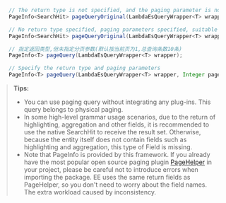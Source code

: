 ```java
	// The return type is not specified, and the paging parameter is not specified (the current page is 1 by default, and the total number of queries is 10), suitable for queries with high-level grammar
    PageInfo<SearchHit> pageQueryOriginal(LambdaEsQueryWrapper<T> wrapper) throws IOException;

	// No return type specified, paging parameters specified, suitable for queries with high-level syntax
    PageInfo<SearchHit> pageQueryOriginal(LambdaEsQueryWrapper<T> wrapper, Integer pageNum, Integer pageSize) throws IOException;

	// 指定返回类型,但未指定分页参数(默认按当前页为1,总查询条数10条)
    PageInfo<T> pageQuery(LambdaEsQueryWrapper<T> wrapper);

	// Specify the return type and paging parameters
    PageInfo<T> pageQuery(LambdaEsQueryWrapper<T> wrapper, Integer pageNum, Integer pageSize);
```
> **Tips:**
> - You can use paging query without integrating any plug-ins. This query belongs to physical paging.
> - In some high-level grammar usage scenarios, due to the return of highlighting, aggregation and other fields, it is recommended to use the native SearchHit to receive the result set. Otherwise, because the entity itself does not contain fields such as highlighting and aggregation, this type of Field is missing.
> - Note that PageInfo is provided by this framework. If you already have the most popular open source paging plugin [PageHelper](https://github.com/pagehelper/Mybatis-PageHelper) in your project, please be careful not to introduce errors when importing the package. EE uses the same return fields as PageHelper, so you don't need to worry about the field names. The extra workload caused by inconsistency.

